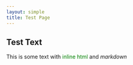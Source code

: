 ```yaml
---
layout: simple
title: Test Page
---
```


## Test Text

This is some text with <span style="color:green;">inline html</span> and *markdown*